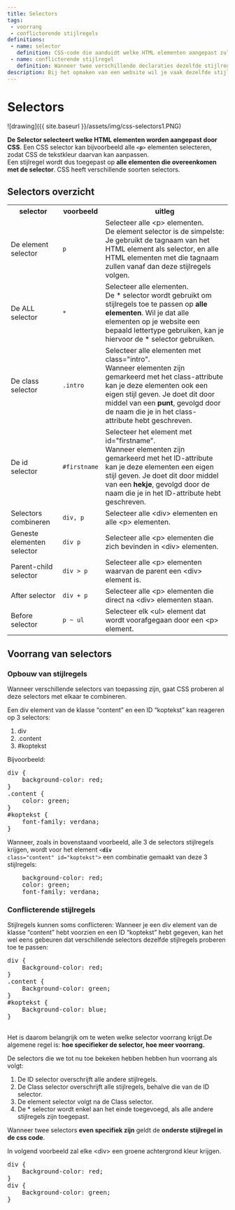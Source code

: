 ```yaml
---
title: Selectors
tags: 
 - voorrang
 - conflicterende stijlregels
definitions:
 - name: selector
   definition: CSS-code die aanduidt welke HTML elementen aangepast zullen worden door de stijlregels.
 - name: conflicterende stijlregel
   definition: Wanneer twee verschillende declaraties dezelfde stijlregel op hetzelfde element toepassen.
description: Bij het opmaken van een website wil je vaak dezelfde stijlregels toepassen op veel verschillende elementen. Selectors geven CSS de mogelijkheid om bijvoorbeeld alle h1 elementen er hetzelfde te laten uitzien.
---
```



# Selectors

![drawing]({{ site.baseurl }}/assets/img/css-selectors1.PNG)

**De Selector selecteert welke HTML elementen worden aangepast door CSS**. Een CSS selector kan bijvoorbeeld alle <code>&lt;<b>p</b>></code> elementen selecteren, zodat CSS de tekstkleur daarvan kan aanpassen. \
Een stijlregel wordt dus toegepast op <b>alle elementen die overeenkomen met de selector</b>. CSS heeft verschillende soorten selectors.


## Selectors overzicht


<table>
  <tr>
   <th>selector</th>
   <th>voorbeeld</th>
   <th>uitleg</th>
  </tr>
  <tr>
   <td>De element selector</td>
   <td><code>p</code></td>
   <td>
	   Selecteer alle &lt;p> elementen.<br>
De element selector is de simpelste: Je gebruikt de tagnaam van het HTML element als selector, en alle HTML elementen met die tagnaam zullen vanaf dan deze stijlregels volgen.
   </td>
  </tr>
  <tr>
   <td>De ALL selector</td>
   <td><code>*</code></td>
   <td>
	   Selecteer alle elementen.<br>
De * selector wordt gebruikt om stijlregels toe te passen op <b>alle elementen</b>. Wil je dat alle elementen op je website een bepaald lettertype gebruiken, kan je hiervoor de * selector gebruiken.
   </td>
  </tr>
  <tr>
   <td>De class selector</td>
   <td><code>.intro</code></td>
   <td>
	   Selecteer alle elementen met class="intro".<br>
Wanneer elementen zijn gemarkeerd met het class-attribute kan je deze elementen ook een eigen stijl geven.
Je doet dit door middel van een <b>punt</b>, gevolgd door de naam die je in het class-attribute hebt geschreven.
   </td>
  </tr>
  <tr>
   <td>De id selector</td>
   <td><code>#firstname</code></td>
   <td>
	   Selecteer het element met  id="firstname".<br>
Wanneer elementen zijn gemarkeerd met het ID-attribute kan je deze elementen een eigen stijl geven.
Je doet dit door middel van een <b>hekje</b>, gevolgd door de naam die je in het ID-attribute hebt geschreven.
   </td>
  </tr>
  <tr>
   <td>Selectors combineren</td>
   <td><code>div, p</code></td>
   <td>Selecteer alle &lt;div> elementen en alle &lt;p> elementen.</td>
  </tr>
  <tr>
   <td>Geneste elementen selector</td>
   <td><code>div p</code></td>
   <td>Selecteer alle &lt;p> elementen die zich bevinden in &lt;div> elementen.</td>
  </tr>
  <tr>
   <td>Parent-child selector</td>
   <td><code>div > p</code></td>
   <td>Selecteer alle &lt;p> elementen waarvan de parent een &lt;div> element is.</td>
  </tr>
  <tr>
   <td>After selector</td>
   <td><code>div + p</code></td>
   <td>Selecteer alle &lt;p> elementen die direct na &lt;div> elementen staan.</td>
  </tr>
  <tr>
   <td>Before selector</td>
   <td><code>p ~ ul</code></td>
   <td>Selecteer elk &lt;ul> element dat wordt voorafgegaan door een &lt;p> element.</td>
  </tr>
</table>



## Voorrang van selectors


### Opbouw van stijlregels

Wanneer verschillende selectors van toepassing zijn, gaat CSS proberen al deze selectors met elkaar te combineren. 

Een div element van de klasse “content” en een ID “koptekst” kan reageren op 3 selectors:



1. div
2. .content
3. #koptekst

Bijvoorbeeld:


<pre class="prettyprint">
div {
	background-color: red;
}
.content {
	color: green;
}
#koptekst {
	font-family: verdana;
}
</pre>


Wanneer, zoals in bovenstaand voorbeeld, alle 3 de selectors stijlregels krijgen, wordt voor het element <code>&lt;<b>div</b> class="content" id="koptekst"></code> een combinatie gemaakt van deze 3 stijlregels:

<pre class="prettyprint">
	background-color: red;
	color: green;
	font-family: verdana;
</pre>



### Conflicterende stijlregels

Stijlregels kunnen soms conflicteren: Wanneer je een div element van de klasse “content” hebt voorzien en een ID “koptekst” hebt gegeven, kan het wel eens gebeuren dat verschillende selectors dezelfde stijlregels proberen toe te passen:


<pre class="prettyprint">
div {
	Background-color: red;
}
.content {
	Background-color: green;
}
#koptekst {
	Background-color: blue;
}
</pre>


 \
Het is daarom belangrijk om te weten welke selector voorrang krijgt.De algemene regel is: **hoe specifieker de selector, hoe meer voorrang.**

De selectors die we tot nu toe bekeken hebben hebben hun voorrang als volgt:



1. De ID selector overschrijft alle andere stijlregels.
2. De Class selector overschrijft alle stijlregels, behalve die van de ID selector.
3. De element selector volgt na de Class selector.
4. De * selector wordt enkel aan het einde toegevoegd, als alle andere stijlregels zijn toegepast.

Wanneer twee selectors **even specifiek zijn** geldt de **onderste stijlregel in de css code**.

In volgend voorbeeld zal elke &lt;div> een groene achtergrond kleur krijgen.

<pre class="prettyprint">
div {
	Background-color: red;
}
div {
	Background-color: green;
}
</pre>
